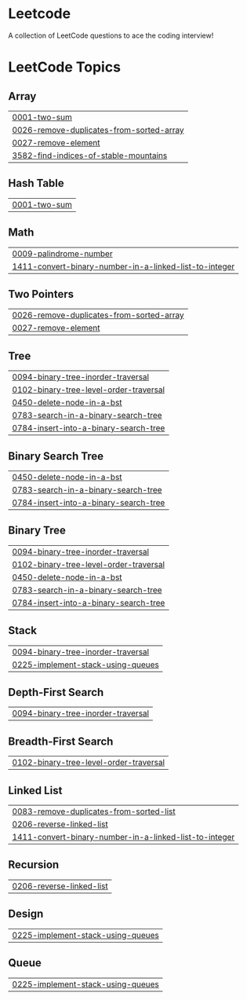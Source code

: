 # Leetcode
A collection of LeetCode questions to ace the coding interview! 
<!---LeetCode Topics Start-->
# LeetCode Topics
## Array
|  |
| ------- |
| [0001-two-sum](https://github.com/ayymanj/Leetcode/tree/master/0001-two-sum) |
| [0026-remove-duplicates-from-sorted-array](https://github.com/ayymanj/Leetcode/tree/master/0026-remove-duplicates-from-sorted-array) |
| [0027-remove-element](https://github.com/ayymanj/Leetcode/tree/master/0027-remove-element) |
| [3582-find-indices-of-stable-mountains](https://github.com/ayymanj/Leetcode/tree/master/3582-find-indices-of-stable-mountains) |
## Hash Table
|  |
| ------- |
| [0001-two-sum](https://github.com/ayymanj/Leetcode/tree/master/0001-two-sum) |
## Math
|  |
| ------- |
| [0009-palindrome-number](https://github.com/ayymanj/Leetcode/tree/master/0009-palindrome-number) |
| [1411-convert-binary-number-in-a-linked-list-to-integer](https://github.com/ayymanj/Leetcode/tree/master/1411-convert-binary-number-in-a-linked-list-to-integer) |
## Two Pointers
|  |
| ------- |
| [0026-remove-duplicates-from-sorted-array](https://github.com/ayymanj/Leetcode/tree/master/0026-remove-duplicates-from-sorted-array) |
| [0027-remove-element](https://github.com/ayymanj/Leetcode/tree/master/0027-remove-element) |
## Tree
|  |
| ------- |
| [0094-binary-tree-inorder-traversal](https://github.com/ayymanj/Leetcode/tree/master/0094-binary-tree-inorder-traversal) |
| [0102-binary-tree-level-order-traversal](https://github.com/ayymanj/Leetcode/tree/master/0102-binary-tree-level-order-traversal) |
| [0450-delete-node-in-a-bst](https://github.com/ayymanj/Leetcode/tree/master/0450-delete-node-in-a-bst) |
| [0783-search-in-a-binary-search-tree](https://github.com/ayymanj/Leetcode/tree/master/0783-search-in-a-binary-search-tree) |
| [0784-insert-into-a-binary-search-tree](https://github.com/ayymanj/Leetcode/tree/master/0784-insert-into-a-binary-search-tree) |
## Binary Search Tree
|  |
| ------- |
| [0450-delete-node-in-a-bst](https://github.com/ayymanj/Leetcode/tree/master/0450-delete-node-in-a-bst) |
| [0783-search-in-a-binary-search-tree](https://github.com/ayymanj/Leetcode/tree/master/0783-search-in-a-binary-search-tree) |
| [0784-insert-into-a-binary-search-tree](https://github.com/ayymanj/Leetcode/tree/master/0784-insert-into-a-binary-search-tree) |
## Binary Tree
|  |
| ------- |
| [0094-binary-tree-inorder-traversal](https://github.com/ayymanj/Leetcode/tree/master/0094-binary-tree-inorder-traversal) |
| [0102-binary-tree-level-order-traversal](https://github.com/ayymanj/Leetcode/tree/master/0102-binary-tree-level-order-traversal) |
| [0450-delete-node-in-a-bst](https://github.com/ayymanj/Leetcode/tree/master/0450-delete-node-in-a-bst) |
| [0783-search-in-a-binary-search-tree](https://github.com/ayymanj/Leetcode/tree/master/0783-search-in-a-binary-search-tree) |
| [0784-insert-into-a-binary-search-tree](https://github.com/ayymanj/Leetcode/tree/master/0784-insert-into-a-binary-search-tree) |
## Stack
|  |
| ------- |
| [0094-binary-tree-inorder-traversal](https://github.com/ayymanj/Leetcode/tree/master/0094-binary-tree-inorder-traversal) |
| [0225-implement-stack-using-queues](https://github.com/ayymanj/Leetcode/tree/master/0225-implement-stack-using-queues) |
## Depth-First Search
|  |
| ------- |
| [0094-binary-tree-inorder-traversal](https://github.com/ayymanj/Leetcode/tree/master/0094-binary-tree-inorder-traversal) |
## Breadth-First Search
|  |
| ------- |
| [0102-binary-tree-level-order-traversal](https://github.com/ayymanj/Leetcode/tree/master/0102-binary-tree-level-order-traversal) |
## Linked List
|  |
| ------- |
| [0083-remove-duplicates-from-sorted-list](https://github.com/ayymanj/Leetcode/tree/master/0083-remove-duplicates-from-sorted-list) |
| [0206-reverse-linked-list](https://github.com/ayymanj/Leetcode/tree/master/0206-reverse-linked-list) |
| [1411-convert-binary-number-in-a-linked-list-to-integer](https://github.com/ayymanj/Leetcode/tree/master/1411-convert-binary-number-in-a-linked-list-to-integer) |
## Recursion
|  |
| ------- |
| [0206-reverse-linked-list](https://github.com/ayymanj/Leetcode/tree/master/0206-reverse-linked-list) |
## Design
|  |
| ------- |
| [0225-implement-stack-using-queues](https://github.com/ayymanj/Leetcode/tree/master/0225-implement-stack-using-queues) |
## Queue
|  |
| ------- |
| [0225-implement-stack-using-queues](https://github.com/ayymanj/Leetcode/tree/master/0225-implement-stack-using-queues) |
<!---LeetCode Topics End-->
